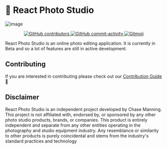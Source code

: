 # :art: React Photo Studio

![image](https://github.com/chase-manning/react-photo-studio/assets/53957795/c420b5ce-22c0-4931-a6fd-77bdda6b45dd)

<div align="center">
  <p>
    <a href="https://github.com/chase-manning/react-photo-studio/graphs/contributors">
        <img src="https://img.shields.io/github/contributors/chase-manning/react-photo-studio?style=flat-square" alt="GitHub contributors" />
    </a>
    <a href="https://github.com/chase-manning/react-photo-studio/commits/">
    	<img src="https://img.shields.io/github/commit-activity/m/chase-manning/react-photo-studio?style=flat-square" alt="GitHub commit-activity" />
    </a>
    <a href="https://gitmoji.dev">
        <img src="https://img.shields.io/badge/gitmoji-%20😜%20😍-FFDD67.svg?style=flat-square" alt="Gitmoji" >
    </a>
  </p>
</div>

React Photo Studio is an online photo editing application. It is currently in Beta and so a lot of features are still in active development.

## Contributing

If you are interested in contributing please check out our [Contribution Guide](https://github.com/chase-manning/react-photo-studio/blob/master/.github/CONTRIBUTING.md) :tada:

## Disclaimer

React Photo Studio is an independent project developed by Chase Manning. This project is not affiliated with, endorsed by, or sponsored by any other photo studio products, brands, or companies. This product is entirely independent and separate from any other entities operating in the photography and studio equipment industry. Any resemblance or similarity to other products is purely coincidental and stems from the industry's standard practices and technology
